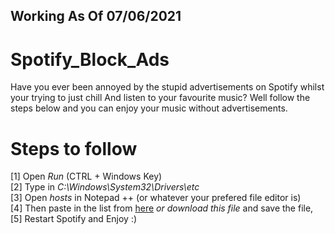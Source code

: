 ## Working As Of 07/06/2021
# Spotify_Block_Ads
Have you ever been annoyed by the stupid advertisements on Spotify whilst your trying to just chill
And listen to your favourite music? Well follow the steps below and you can enjoy your music without advertisements.



# Steps to follow

[1] Open _Run_ (CTRL + Windows Key)<br>
[2] Type in _C:\Windows\System32\Drivers\etc_<br>
[3] Open _hosts_ in Notepad ++ (or whatever your prefered file editor is)<br>
[4] Then paste in the list from [here](https://github.com/ABD0U-DZB/Spotify_Block_Ads/blob/main/hosts_DZB) _or download this file_ and save the file,<br>
[5] Restart Spotify and Enjoy :)<br>
